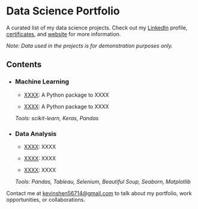 # Data Science Portfolio
A curated list of my data science projects.
Check out my [LinkedIn](https://XXXX/) 
profile, [certificates](https://XXXX/), and [website](http://XXXX/) for more information.

*Note: Data used in the projects is for demonstration purposes only.*
## Contents

- ### Machine Learning

    - [XXXX](https://XXXX):
A Python package to XXXX

    - [XXXX](https://XXXX):
A Python package to XXXX

    *Tools: scikit-learn, Keras, Pandas*

- ### Data Analysis

    - [XXXX](https://XXXX): 
XXXX

    - [XXXX](https://XXXX): 
XXXX

    - [XXXX](https://XXXX): 
XXXX

    *Tools: Pandas, Tableau, Selenium, Beautiful Soup, Seaborn, Matplotlib*

Contact me at [kevinshen56714@gmail.com](mailto:kevinshen56714@gmail.com) to talk about my portfolio, work opportunities, or collaborations.
